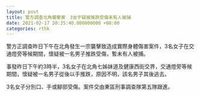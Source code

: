 ```yaml
---
layout: post
title: 警方調查北角襲擊案　3女子疑被推跌受傷未有人被捕
date: 2021-02-17 20:35:40.000000000 +08:00
categories: rthk
---
```


警方正調查昨日下午在北角發生一宗襲擊致造成實際身體傷害案件，3名女子在交通燈旁等候期間，懷疑被一名男子推跌受傷，暫未有人被捕。

事發昨日下午約3時半，3名女子在北角七姊妹道及健康西街交界，交通燈旁等候期間，懷疑被一名男子從後以手推跌，原因不明，該名男子其後逃去。

3名女子分別口、手或腳部受傷。案件交由東區刑事調查隊第五隊跟進。
